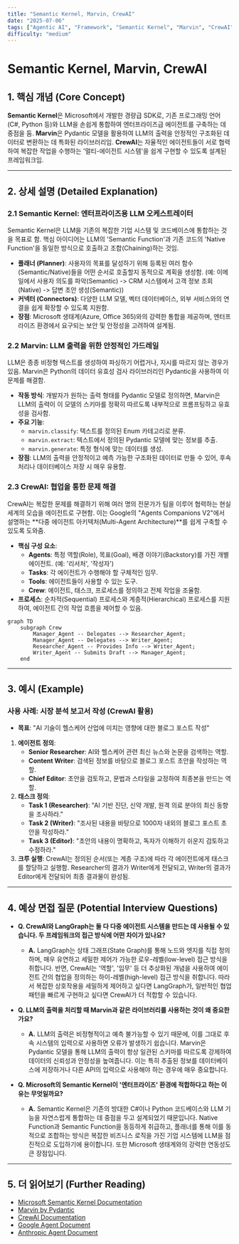 ```yaml
---
title: "Semantic Kernel, Marvin, CrewAI"
date: "2025-07-06"
tags: ["Agentic AI", "Framework", "Semantic Kernel", "Marvin", "CrewAI", "Multi-Agent"]
difficulty: "medium"
---
```


# Semantic Kernel, Marvin, CrewAI

## 1. 핵심 개념 (Core Concept)

**Semantic Kernel**은 Microsoft에서 개발한 경량급 SDK로, 기존 프로그래밍 언어(C#, Python 등)와 LLM을 손쉽게 통합하여 엔터프라이즈급 에이전트를 구축하는 데 중점을 둠. **Marvin**은 Pydantic 모델을 활용하여 LLM의 출력을 안정적인 구조화된 데이터로 변환하는 데 특화된 라이브러리임. **CrewAI**는 자율적인 에이전트들이 서로 협력하여 복잡한 작업을 수행하는 '멀티-에이전트 시스템'을 쉽게 구현할 수 있도록 설계된 프레임워크임.

---

## 2. 상세 설명 (Detailed Explanation)

### 2.1 Semantic Kernel: 엔터프라이즈용 LLM 오케스트레이터

Semantic Kernel은 LLM을 기존의 복잡한 기업 시스템 및 코드베이스에 통합하는 것을 목표로 함. 핵심 아이디어는 LLM의 'Semantic Function'과 기존 코드의 'Native Function'을 동일한 방식으로 호출하고 조합(Chaining)하는 것임.

*   **플래너 (Planner)**: 사용자의 목표를 달성하기 위해 등록된 여러 함수(Semantic/Native)들을 어떤 순서로 호출할지 동적으로 계획을 생성함. (예: 이메일에서 사용자 의도를 파악(Semantic) -> CRM 시스템에서 고객 정보 조회(Native) -> 답변 초안 생성(Semantic))
*   **커넥터 (Connectors)**: 다양한 LLM 모델, 벡터 데이터베이스, 외부 서비스와의 연결을 쉽게 확장할 수 있도록 지원함.
*   **장점**: Microsoft 생태계(Azure, Office 365)와의 강력한 통합을 제공하며, 엔터프라이즈 환경에서 요구되는 보안 및 안정성을 고려하여 설계됨.

### 2.2 Marvin: LLM 출력을 위한 안정적인 가드레일

LLM은 종종 비정형 텍스트를 생성하여 파싱하기 어렵거나, 지시를 따르지 않는 경우가 있음. Marvin은 Python의 데이터 유효성 검사 라이브러리인 Pydantic을 사용하여 이 문제를 해결함.

*   **작동 방식**: 개발자가 원하는 출력 형태를 Pydantic 모델로 정의하면, Marvin은 LLM의 출력이 이 모델의 스키마를 정확히 따르도록 내부적으로 프롬프팅하고 유효성을 검사함.
*   **주요 기능**:
    *   `marvin.classify`: 텍스트를 정의된 Enum 카테고리로 분류.
    *   `marvin.extract`: 텍스트에서 정의된 Pydantic 모델에 맞는 정보를 추출.
    *   `marvin.generate`: 특정 형식에 맞는 데이터를 생성.
*   **장점**: LLM의 출력을 안정적이고 예측 가능한 구조화된 데이터로 만들 수 있어, 후속 처리나 데이터베이스 저장 시 매우 유용함.

### 2.3 CrewAI: 협업을 통한 문제 해결

CrewAI는 복잡한 문제를 해결하기 위해 여러 명의 전문가가 팀을 이루어 협력하는 현실 세계의 모습을 에이전트로 구현함. 이는 Google의 "Agents Companions V2"에서 설명하는 **다중 에이전트 아키텍처(Multi-Agent Architecture)**를 쉽게 구축할 수 있도록 도와줌.

*   **핵심 구성 요소**:
    *   **Agents**: 특정 역할(Role), 목표(Goal), 배경 이야기(Backstory)를 가진 개별 에이전트. (예: '리서처', '작성자')
    *   **Tasks**: 각 에이전트가 수행해야 할 구체적인 임무.
    *   **Tools**: 에이전트들이 사용할 수 있는 도구.
    *   **Crew**: 에이전트, 태스크, 프로세스를 정의하고 전체 작업을 조율함.
*   **프로세스**: 순차적(Sequential) 프로세스와 계층적(Hierarchical) 프로세스를 지원하여, 에이전트 간의 작업 흐름을 제어할 수 있음.

```mermaid
graph TD
    subgraph Crew
        Manager_Agent -- Delegates --> Researcher_Agent;
        Manager_Agent -- Delegates --> Writer_Agent;
        Researcher_Agent -- Provides Info --> Writer_Agent;
        Writer_Agent -- Submits Draft --> Manager_Agent;
    end
```

---

## 3. 예시 (Example)

### 사용 사례: 시장 분석 보고서 작성 (CrewAI 활용)

*   **목표**: "AI 기술이 헬스케어 산업에 미치는 영향에 대한 블로그 포스트 작성"

1.  **에이전트 정의**:
    *   **Senior Researcher**: AI와 헬스케어 관련 최신 뉴스와 논문을 검색하는 역할.
    *   **Content Writer**: 검색된 정보를 바탕으로 블로그 포스트 초안을 작성하는 역할.
    *   **Chief Editor**: 초안을 검토하고, 문법과 스타일을 교정하여 최종본을 만드는 역할.
2.  **태스크 정의**:
    *   **Task 1 (Researcher)**: "AI 기반 진단, 신약 개발, 원격 의료 분야의 최신 동향을 조사하라."
    *   **Task 2 (Writer)**: "조사된 내용을 바탕으로 1000자 내외의 블로그 포스트 초안을 작성하라."
    *   **Task 3 (Editor)**: "초안의 내용이 명확하고, 독자가 이해하기 쉬운지 검토하고 수정하라."
3.  **크루 실행**: CrewAI는 정의된 순서(또는 계층 구조)에 따라 각 에이전트에게 태스크를 할당하고 실행함. Researcher의 결과가 Writer에게 전달되고, Writer의 결과가 Editor에게 전달되어 최종 결과물이 완성됨.

---

## 4. 예상 면접 질문 (Potential Interview Questions)

*   **Q. CrewAI와 LangGraph는 둘 다 다중 에이전트 시스템을 만드는 데 사용될 수 있습니다. 두 프레임워크의 접근 방식에 어떤 차이가 있나요?**
    *   **A.** LangGraph는 상태 그래프(State Graph)를 통해 노드와 엣지를 직접 정의하며, 매우 유연하고 세밀한 제어가 가능한 로우-레벨(low-level) 접근 방식을 취합니다. 반면, CrewAI는 '역할', '임무' 등 더 추상화된 개념을 사용하여 에이전트 간의 협업을 정의하는 하이-레벨(high-level) 접근 방식을 취합니다. 따라서 복잡한 상호작용을 세밀하게 제어하고 싶다면 LangGraph가, 일반적인 협업 패턴을 빠르게 구현하고 싶다면 CrewAI가 더 적합할 수 있습니다.

*   **Q. LLM의 출력을 처리할 때 Marvin과 같은 라이브러리를 사용하는 것이 왜 중요한가요?**
    *   **A.** LLM의 출력은 비정형적이고 예측 불가능할 수 있기 때문에, 이를 그대로 후속 시스템의 입력으로 사용하면 오류가 발생하기 쉽습니다. Marvin은 Pydantic 모델을 통해 LLM의 출력이 항상 일관된 스키마를 따르도록 강제하여 데이터의 신뢰성과 안정성을 높여줍니다. 이는 특히 추출된 정보를 데이터베이스에 저장하거나 다른 API의 입력으로 사용해야 하는 경우에 매우 중요합니다.

*   **Q. Microsoft의 Semantic Kernel이 '엔터프라이즈' 환경에 적합하다고 하는 이유는 무엇일까요?**
    *   **A.** Semantic Kernel은 기존의 방대한 C#이나 Python 코드베이스와 LLM 기능을 자연스럽게 통합하는 데 중점을 두고 설계되었기 때문입니다. Native Function과 Semantic Function을 동등하게 취급하고, 플래너를 통해 이를 동적으로 조합하는 방식은 복잡한 비즈니스 로직을 가진 기업 시스템에 LLM을 점진적으로 도입하기에 용이합니다. 또한 Microsoft 생태계와의 강력한 연동성도 큰 장점입니다.

---

## 5. 더 읽어보기 (Further Reading)

*   [Microsoft Semantic Kernel Documentation](https://learn.microsoft.com/en-us/semantic-kernel/overview/)
*   [Marvin by Pydantic](https://www.askmarvin.ai/)
*   [CrewAI Documentation](https://docs.crewai.com/)
*   [Google Agent Document](https://www.kaggle.com/whitepaper-agent-companion)
*   [Anthropic Agent Document](https://www.anthropic.com/engineering/building-effective-agents)